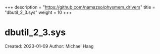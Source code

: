 +++
description = "https://github.com/namazso/physmem_drivers"
title = "dbutil_2_3.sys"
weight = 10
+++

# dbutil_2_3.sys

Created: 2023-01-09
Author: Michael Haag



